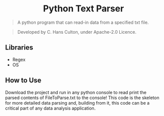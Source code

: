 <div align="center">
  <h1>Python Text Parser</h1>
</div>

> A python program that can read-in data from a specified txt file.

> Developed by C. Hans Culton, under Apache-2.0 Licence.

## Libraries
- Regex
- OS

## How to Use
Download the project and run in any python console to read print the parsed contents of FileToParse.txt to the console! This code is the skeleton for more detailed data parsing and, building from it, this code can be a critical part of any data analysis application.
